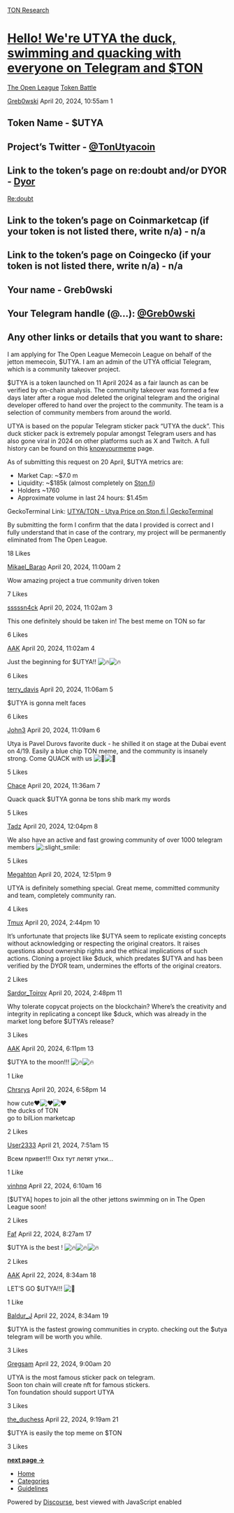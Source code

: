 [TON Research](/)

# [Hello! We're UTYA the duck, swimming and quacking with everyone on Telegram and $TON](/t/hello-were-utya-the-duck-swimming-and-quacking-with-everyone-on-telegram-and-ton/11993)

[The Open League](/c/the-open-league/token-leaderboard/57)  [Token Battle](/c/the-open-league/token-leaderboard/57) 

    

[Greb0wski](https://tonresear.ch/u/Greb0wski)  April 20, 2024, 10:55am  1

## [](#token-name-utya-1)Token Name - $UTYA

## [](#projects-twitter-tonutyacoinhttpstwittercomtonutyacoin-2)Project’s Twitter - [@TonUtyacoin](https://twitter.com/TonUtyacoin)

## [](#link-to-the-tokens-page-on-redoubt-andor-dyor-dyorhttpsdyoriotokeneqbacguwooc6ghcnln_ojzb0mvs79yg7wyoavh-o1itanela-3)Link to the token’s page on re:doubt and/or DYOR - [Dyor](https://dyor.io/token/EQBaCgUwOoc6gHCNln_oJzb0mVs79YG7wYoavh-o1ItaneLA)

[Re:doubt](https://beta.redoubt.online/jetton/EQBaCgUwOoc6gHCNln_oJzb0mVs79YG7wYoavh-o1ItaneLA)

## [](#link-to-the-tokens-page-on-coinmarketcap-if-your-token-is-not-listed-there-write-na-na-4)Link to the token’s page on Coinmarketcap (if your token is not listed there, write n/a) - n/a

## [](#link-to-the-tokens-page-on-coingecko-if-your-token-is-not-listed-there-write-na-na-5)Link to the token’s page on Coingecko (if your token is not listed there, write n/a) - n/a

## [](#your-name-greb0wski-6)Your name - Greb0wski

## [](#your-telegram-handle-greb0wski-7)Your Telegram handle (@…): [@Greb0wski](/u/greb0wski)

## [](#any-other-links-or-details-that-you-want-to-share-8)Any other links or details that you want to share:

I am applying for The Open League Memecoin League on behalf of the jetton memecoin, $UTYA. I am an admin of the UTYA official Telegram, which is a community takeover project.

$UTYA is a token launched on 11 April 2024 as a fair launch as can be verified by on-chain analysis. The community takeover was formed a few days later after a rogue mod deleted the original telegram and the original developer offered to hand over the project to the community. The team is a selection of community members from around the world.

UTYA is based on the popular Telegram sticker pack “UTYA the duck”. This duck sticker pack is extremely popular amongst Telegram users and has also gone viral in 2024 on other platforms such as X and Twitch. A full history can be found on this [knowyourmeme](https://knowyourmeme.com/memes/telegram-duck-gifs) page.

As of submitting this request on 20 April, $UTYA metrics are:

*   Market Cap: ~$7.0 m
*   Liquidity: ~$185k (almost completely on [Ston.fi](http://Ston.fi))
*   Holders ~1760
*   Approximate volume in last 24 hours: $1.45m

GeckoTerminal Link: [UTYA/TON - Utya Price on Ston.fi | GeckoTerminal](https://www.geckoterminal.com/ton/pools/EQCO9NDT4Il25_4ZpHIOgMAUbRJvpsI9pLzqhD8X7eTVB7X_)

By submitting the form I confirm that the data I provided is correct and I fully understand that in case of the contrary, my project will be permanently eliminated from The Open League.

  18 Likes

[Mikael\_Barao](https://tonresear.ch/u/Mikael_Barao) April 20, 2024, 11:00am  2

Wow amazing project a true community driven token

  7 Likes

[sssssn4ck](https://tonresear.ch/u/sssssn4ck) April 20, 2024, 11:02am  3

This one definitely should be taken in! The best meme on TON so far

  6 Likes

[AAK](https://tonresear.ch/u/AAK) April 20, 2024, 11:02am  4

Just the beginning for $UTYA!! ![:fire:](https://tonresear.ch/images/emoji/twitter/fire.png?v=12 ":fire:")![:fire:](https://tonresear.ch/images/emoji/twitter/fire.png?v=12 ":fire:")

  6 Likes

[terry\_davis](https://tonresear.ch/u/terry_davis) April 20, 2024, 11:06am  5

$UTYA is gonna melt faces

  6 Likes

[John3](https://tonresear.ch/u/John3) April 20, 2024, 11:09am  6

Utya is Pavel Durovs favorite duck - he shilled it on stage at the Dubai event on 4/19. Easily a blue chip TON meme, and the community is insanely strong. Come QUACK with us ![:hatched_chick:](https://tonresear.ch/images/emoji/twitter/hatched_chick.png?v=12 ":hatched_chick:")![:baby_chick:](https://tonresear.ch/images/emoji/twitter/baby_chick.png?v=12 ":baby_chick:")

  5 Likes

[Chace](https://tonresear.ch/u/Chace) April 20, 2024, 11:36am  7

Quack quack $UTYA gonna be tons shib mark my words

  5 Likes

[Tadz](https://tonresear.ch/u/Tadz) April 20, 2024, 12:04pm  8

We also have an active and fast growing community of over 1000 telegram members ![:slight_smile:](https://tonresear.ch/images/emoji/twitter/slight_smile.png?v=12 ":slight_smile:")

  5 Likes

[Megahton](https://tonresear.ch/u/Megahton) April 20, 2024, 12:51pm  9

UTYA is definitely something special. Great meme, committed community and team, completely community ran.

  4 Likes

[Tmux](https://tonresear.ch/u/Tmux) April 20, 2024, 2:44pm  10

It’s unfortunate that projects like $UTYA seem to replicate existing concepts without acknowledging or respecting the original creators. It raises questions about ownership rights and the ethical implications of such actions. Cloning a project like $duck, which predates $UTYA and has been verified by the DYOR team, undermines the efforts of the original creators.

  2 Likes

[Sardor\_Toirov](https://tonresear.ch/u/Sardor_Toirov) April 20, 2024, 2:48pm  11

Why tolerate copycat projects on the blockchain? Where’s the creativity and integrity in replicating a concept like $duck, which was already in the market long before $UTYA’s release?

  3 Likes

[AAK](https://tonresear.ch/u/AAK) April 20, 2024, 6:11pm  13

$UTYA to the moon!!! ![:fire:](https://tonresear.ch/images/emoji/twitter/fire.png?v=12 ":fire:")![:fire:](https://tonresear.ch/images/emoji/twitter/fire.png?v=12 ":fire:")

  1 Like

[Chrsrys](https://tonresear.ch/u/Chrsrys) April 20, 2024, 6:58pm  14

how cute​:heart:![:heart:](https://tonresear.ch/images/emoji/twitter/heart.png?v=12 ":heart:")![:heart:](https://tonresear.ch/images/emoji/twitter/heart.png?v=12 ":heart:")  
the ducks of TON  
go to bilLion marketcap

  2 Likes

[User2333](https://tonresear.ch/u/User2333) April 21, 2024, 7:51am  15

Всем привет!!! Охх тут летят утки…

  1 Like

[vinhnq](https://tonresear.ch/u/vinhnq) April 22, 2024, 6:10am  16

\[$UTYA\] hopes to join all the other jettons swimming on in The Open League soon!

  2 Likes

[Faf](https://tonresear.ch/u/Faf) April 22, 2024, 8:27am  17

$UTYA is the best ! ![:fire:](https://tonresear.ch/images/emoji/twitter/fire.png?v=12 ":fire:")![:fire:](https://tonresear.ch/images/emoji/twitter/fire.png?v=12 ":fire:")![:fire:](https://tonresear.ch/images/emoji/twitter/fire.png?v=12 ":fire:")

  2 Likes

[AAK](https://tonresear.ch/u/AAK) April 22, 2024, 8:34am  18

LET’S GO $UTYA!!! ![:duck:](https://tonresear.ch/images/emoji/twitter/duck.png?v=12 ":duck:")

  1 Like

[Baldur\_J](https://tonresear.ch/u/Baldur_J) April 22, 2024, 8:34am  19

$UTYA is the fastest growing communities in crypto. checking out the $utya telegram will be worth you while.

  3 Likes

[Gregsam](https://tonresear.ch/u/Gregsam) April 22, 2024, 9:00am  20

UTYA is the most famous sticker pack on telegram.  
Soon ton chain will create nft for famous stickers.  
Ton foundation should support UTYA

  3 Likes

[the\_duchess](https://tonresear.ch/u/the_duchess) April 22, 2024, 9:19am  21

$UTYA is easily the top meme on $TON

  3 Likes

**[next page →](/t/hello-were-utya-the-duck-swimming-and-quacking-with-everyone-on-telegram-and-ton/11993?page=2)**

*   [Home](/)
*   [Categories](/categories)
*   [Guidelines](/guidelines)

Powered by [Discourse](https://www.discourse.org), best viewed with JavaScript enabled